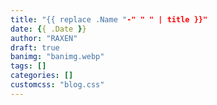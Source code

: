 ```yaml
---
title: "{{ replace .Name "-" " " | title }}"
date: {{ .Date }}
author: "RAXEN"
draft: true
banimg: "banimg.webp"
tags: []
categories: []
customcss: "blog.css"
---
```

